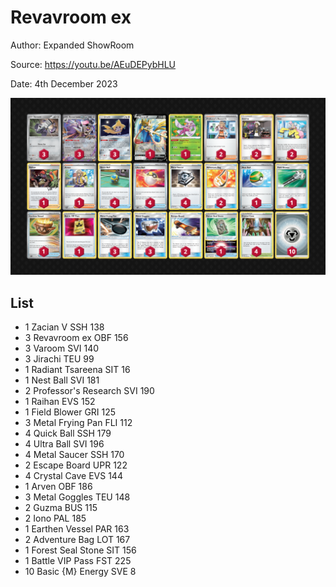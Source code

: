 # Revavroom ex

Author: Expanded ShowRoom

Source: <https://youtu.be/AEuDEPybHLU>

Date: 4th December 2023

![decklist](../../images/PAR/Revavroom%20ex/1-%20Revavroom%20ex.png)

## List

* 1 Zacian V SSH 138
* 3 Revavroom ex OBF 156
* 3 Varoom SVI 140
* 3 Jirachi TEU 99
* 1 Radiant Tsareena SIT 16
* 1 Nest Ball SVI 181
* 2 Professor's Research SVI 190
* 1 Raihan EVS 152
* 1 Field Blower GRI 125
* 3 Metal Frying Pan FLI 112
* 4 Quick Ball SSH 179
* 4 Ultra Ball SVI 196
* 4 Metal Saucer SSH 170
* 2 Escape Board UPR 122
* 4 Crystal Cave EVS 144
* 1 Arven OBF 186
* 3 Metal Goggles TEU 148
* 2 Guzma BUS 115
* 2 Iono PAL 185
* 1 Earthen Vessel PAR 163
* 2 Adventure Bag LOT 167
* 1 Forest Seal Stone SIT 156
* 1 Battle VIP Pass FST 225
* 10 Basic {M} Energy SVE 8

